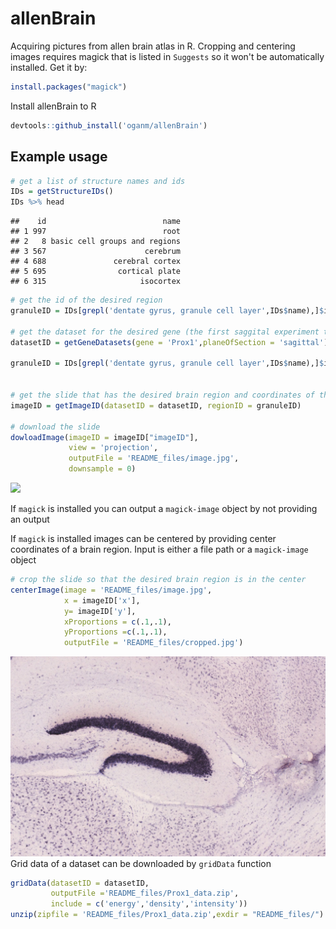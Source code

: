 
allenBrain
==========

Acquiring pictures from allen brain atlas in R. Cropping and centering images requires magick that is listed in `Suggests` so it won't be automatically installed. Get it by:

``` r
install.packages("magick")
```

Install allenBrain to R

``` r
devtools::github_install('oganm/allenBrain')
```

Example usage
-------------

``` r
# get a list of structure names and ids
IDs = getStructureIDs()
IDs %>% head
```

    ##    id                          name
    ## 1 997                          root
    ## 2   8 basic cell groups and regions
    ## 3 567                      cerebrum
    ## 4 688               cerebral cortex
    ## 5 695                cortical plate
    ## 6 315                     isocortex

``` r
# get the id of the desired region
granuleID = IDs[grepl('dentate gyrus, granule cell layer',IDs$name),]$id

# get the dataset for the desired gene (the first saggital experiment that did not fail)
datasetID = getGeneDatasets(gene = 'Prox1',planeOfSection = 'sagittal')[1]

granuleID = IDs[grepl('dentate gyrus, granule cell layer',IDs$name),]$id


# get the slide that has the desired brain region and coordinates of the center of the region
imageID = getImageID(datasetID = datasetID, regionID = granuleID)

# download the slide
dowloadImage(imageID = imageID["imageID"], 
             view = 'projection',
             outputFile = 'README_files/image.jpg',
             downsample = 0)
```

![](README_files/image.jpg)

If `magick` is installed you can output a `magick-image` object by not providing an output

If `magick` is installed images can be centered by providing center coordinates of a brain region. Input is either a file path or a `magick-image` object

``` r
# crop the slide so that the desired brain region is in the center
centerImage(image = 'README_files/image.jpg', 
            x = imageID['x'],
            y= imageID['y'],
            xProportions = c(.1,.1),
            yProportions =c(.1,.1),
            outputFile = 'README_files/cropped.jpg')
```

![](README_files/cropped.jpg) Grid data of a dataset can be downloaded by `gridData` function

``` r
gridData(datasetID = datasetID,
         outputFile ='README_files/Prox1_data.zip',
         include = c('energy','density','intensity'))
unzip(zipfile = 'README_files/Prox1_data.zip',exdir = "README_files/")
```
